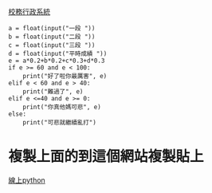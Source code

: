 [校務行政系統](https://hsa.ntpc.edu.tw)
```
a = float(input("一段 "))
b = float(input("二段 "))
c = float(input("三段 "))
d = float(input("平時成績 "))
e = a*0.2+b*0.2+c*0.3+d*0.3
if e >= 60 and e < 100:
    print("好了啦你最厲害", e)
elif e < 60 and e > 40:
    print("難過了", e)
elif e <=40 and e >= 0:
    print("你真他媽可悲", e)
else:
    print("可悲就繼續亂打")
```
# 複製上面的到這個網站複製貼上 
[線上python](https://www.programiz.com/python-programming/online-compiler/)
